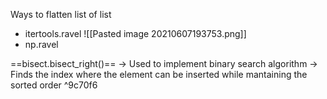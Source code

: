 Ways to flatten list of list
- itertools.ravel
![[Pasted image 20210607193753.png]]
- np.ravel


==bisect.bisect_right()==
-> Used to implement binary search algorithm
-> Finds the index where the element can be inserted while mantaining the sorted order ^9c70f6
